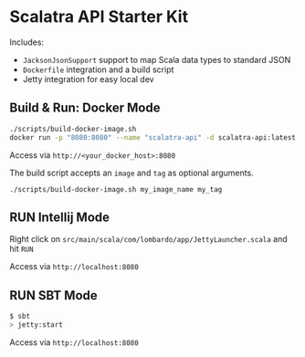 # Scalatra API Starter Kit #

Includes:
* `JacksonJsonSupport` support to map Scala data types to standard JSON
* `Dockerfile` integration and a build script
* Jetty integration for easy local dev

## Build & Run: Docker Mode ##

```sh
./scripts/build-docker-image.sh
docker run -p "8080:8080" --name "scalatra-api" -d scalatra-api:latest
```
Access via `http://<your_docker_host>:8080` 

The build script accepts an `image` and `tag` as optional arguments.
```
./scripts/build-docker-image.sh my_image_name my_tag
```

## RUN Intellij Mode ##

Right click on `src/main/scala/com/lombardo/app/JettyLauncher.scala` and hit `RUN`

Access via `http://localhost:8080` 

## RUN SBT Mode ##

```sh
$ sbt
> jetty:start
```

Access via `http://localhost:8080` 
